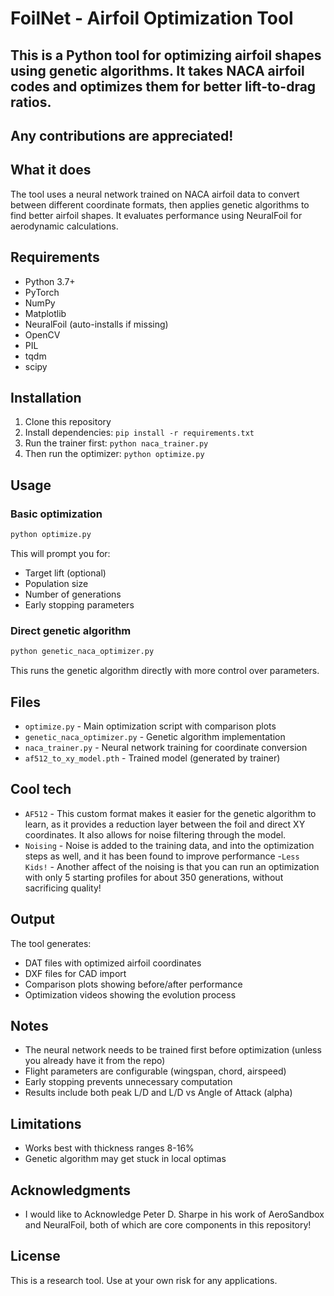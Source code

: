 # FoilNet - Airfoil Optimization Tool

## This is a Python tool for optimizing airfoil shapes using genetic algorithms. It takes NACA airfoil codes and optimizes them for better lift-to-drag ratios.

## Any contributions are appreciated!

## What it does

The tool uses a neural network trained on NACA airfoil data to convert between different coordinate formats, then applies genetic algorithms to find better airfoil shapes. It evaluates performance using NeuralFoil for aerodynamic calculations.

## Requirements

- Python 3.7+
- PyTorch
- NumPy
- Matplotlib
- NeuralFoil (auto-installs if missing)
- OpenCV
- PIL
- tqdm
- scipy

## Installation

1. Clone this repository
2. Install dependencies: `pip install -r requirements.txt`
3. Run the trainer first: `python naca_trainer.py`
4. Then run the optimizer: `python optimize.py`

## Usage

### Basic optimization

```bash
python optimize.py
```

This will prompt you for:
- Target lift (optional)
- Population size
- Number of generations
- Early stopping parameters

### Direct genetic algorithm

```bash
python genetic_naca_optimizer.py
```

This runs the genetic algorithm directly with more control over parameters.

## Files

- `optimize.py` - Main optimization script with comparison plots
- `genetic_naca_optimizer.py` - Genetic algorithm implementation
- `naca_trainer.py` - Neural network training for coordinate conversion
- `af512_to_xy_model.pth` - Trained model (generated by trainer)

## Cool tech
- `AF512` - This custom format makes it easier for the genetic algorithm to learn, as it provides a reduction layer between the foil and direct XY coordinates. It also allows for noise filtering through the model.
- `Noising` - Noise is added to the training data, and into the optimization steps as well, and it has been found to improve performance
-`Less Kids!` - Another affect of the noising is that you can run an optimization with only 5 starting profiles for about 350 generations, without sacrificing quality!

## Output

The tool generates:
- DAT files with optimized airfoil coordinates
- DXF files for CAD import
- Comparison plots showing before/after performance
- Optimization videos showing the evolution process

## Notes

- The neural network needs to be trained first before optimization (unless you already have it from the repo)
- Flight parameters are configurable (wingspan, chord, airspeed)
- Early stopping prevents unnecessary computation
- Results include both peak L/D and L/D vs Angle of Attack (alpha)

## Limitations

- Works best with thickness ranges 8-16%
- Genetic algorithm may get stuck in local optimas

## Acknowledgments
- I would like to Acknowledge Peter D. Sharpe in his work of AeroSandbox and NeuralFoil, both of which are core components in this repository!

## License

This is a research tool. Use at your own risk for any applications.
